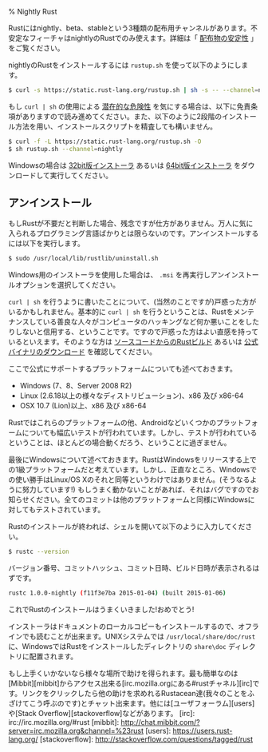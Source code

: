 % Nightly Rust
<!-- % Nightly Rust -->

<!-- Rust provides three distribution channels for Rust: nightly, beta, and stable. -->
<!-- Unstable features are only available on nightly Rust. For more details on this -->
<!-- process, see ‘[Stability as a deliverable][stability]’. -->
Rustにはnightly、beta、stableという3種類の配布用チャンネルがあります。不安定なフィーチャはnightlyのRustでのみ使えます。詳細は「 [配布物の安定性][stability] 」をご覧ください。

[stability]: http://blog.rust-lang.org/2014/10/30/Stability.html

<!-- To install nightly Rust, you can use `rustup.sh`: -->
nightlyのRustをインストールするには `rustup.sh` を使って以下のようにします。

```bash
$ curl -s https://static.rust-lang.org/rustup.sh | sh -s -- --channel=nightly
```

<!-- If you're concerned about the [potential insecurity][insecurity] of using `curl -->
<!-- | sh`, please keep reading and see our disclaimer below. And feel free to -->
<!-- use a two-step version of the installation and examine our installation script: -->
もし `curl | sh` の使用による [潜在的な危険性][insecurity] を気にする場合は、以下に免責条項がありますので読み進めてください。また、以下のように2段階のインストール方法を用い、インストールスクリプトを精査しても構いません。

```bash
$ curl -f -L https://static.rust-lang.org/rustup.sh -O
$ sh rustup.sh --channel=nightly
```

[insecurity]: http://curlpipesh.tumblr.com

<!-- If you're on Windows, please download either the [32-bit installer][win32] or -->
<!-- the [64-bit installer][win64] and run it. -->
Windowsの場合は [32bit版インストーラ][win32] あるいは [64bit版インストーラ][win64] をダウンロードして実行してください。

[win32]: https://static.rust-lang.org/dist/rust-nightly-i686-pc-windows-gnu.msi
[win64]: https://static.rust-lang.org/dist/rust-nightly-x86_64-pc-windows-gnu.msi

<!-- ## Uninstalling -->
## アンインストール

<!-- If you decide you don't want Rust anymore, we'll be a bit sad, but that's okay. -->
<!-- Not every programming language is great for everyone. Just run the uninstall -->
<!-- script: -->
もしRustが不要だと判断した場合、残念ですが仕方がありません。万人に気に入られるプログラミング言語ばかりとは限らないのです。アンインストールするには以下を実行します。

```bash
$ sudo /usr/local/lib/rustlib/uninstall.sh
```

<!-- If you used the Windows installer, just re-run the `.msi` and it will give you -->
<!-- an uninstall option. -->
Windows用のインストーラを使用した場合は、 `.msi` を再実行しアンインストールオプションを選択してください。

<!-- Some people, and somewhat rightfully so, get very upset when we tell you to -->
<!-- `curl | sh`. Basically, when you do this, you are trusting that the good -->
<!-- people who maintain Rust aren't going to hack your computer and do bad things. -->
<!-- That's a good instinct! If you're one of those people, please check out the -->
<!-- documentation on [building Rust from Source][from-source], or [the official -->
<!-- binary downloads][install-page]. -->
`curl | sh` を行うように書いたことについて、(当然のことですが)戸惑った方がいるかもしれません。基本的に `curl | sh` を行うということは、Rustをメンテナンスしている善良な人々がコンピュータのハッキングなど何か悪いことをしたりしないと信用する、ということです。ですので戸惑った方はよい直感を持っているといえます。そのような方は [ソースコードからのRustビルド][from-source] あるいは [公式バイナリのダウンロード][install-page] を確認してください。

[from-source]: https://github.com/rust-lang/rust#building-from-source
[install-page]: https://www.rust-lang.org/install.html

<!-- Oh, we should also mention the officially supported platforms: -->
ここで公式にサポートするプラットフォームについても述べておきます。

<!-- * Windows (7, 8, Server 2008 R2) -->
<!-- * Linux (2.6.18 or later, various distributions), x86 and x86-64 -->
<!-- * OSX 10.7 (Lion) or greater, x86 and x86-64 -->
* Windows (7、8、Server 2008 R2)
* Linux (2.6.18以上の様々なディストリビューション)、x86 及び x86-64
* OSX 10.7 (Lion)以上、x86 及び x86-64

<!-- We extensively test Rust on these platforms, and a few others, too, like -->
<!-- Android. But these are the ones most likely to work, as they have the most -->
<!-- testing. -->
Rustではこれらのプラットフォームの他、Androidなどいくつかのプラットフォームについても幅広いテストが行われています。しかし、テストが行われているということは、ほとんどの場合動くだろう、ということに過ぎません。

<!-- Finally, a comment about Windows. Rust considers Windows to be a first-class -->
<!-- platform upon release, but if we're honest, the Windows experience isn't as -->
<!-- integrated as the Linux/OS X experience is. We're working on it! If anything -->
<!-- does not work, it is a bug. Please let us know if that happens. Each and every -->
<!-- commit is tested against Windows just like any other platform. -->
最後にWindowsについて述べておきます。RustはWindowsをリリースする上での1級プラットフォームだと考えています。しかし、正直なところ、Windowsでの使い勝手はLinux/OS Xのそれと同等というわけではありません。(そうなるように努力しています!) もしうまく動かないことがあれば、それはバグですのでお知らせください。全てのコミットは他のプラットフォームと同様にWindowsに対してもテストされています。

<!-- If you've got Rust installed, you can open up a shell, and type this: -->
Rustのインストールが終われば、シェルを開いて以下のように入力してください。

```bash
$ rustc --version
```

<!-- You should see the version number, commit hash, commit date and build date: -->
バージョン番号、コミットハッシュ、コミット日時、ビルド日時が表示されるはずです。

```bash
rustc 1.0.0-nightly (f11f3e7ba 2015-01-04) (built 2015-01-06)
```

<!-- If you did, Rust has been installed successfully! Congrats! -->
これでRustのインストールはうまくいきました!おめでとう!

<!-- This installer also installs a copy of the documentation locally, so you can -->
<!-- read it offline. On UNIX systems, `/usr/local/share/doc/rust` is the location. -->
<!-- On Windows, it's in a `share/doc` directory, inside wherever you installed Rust -->
<!-- to. -->
インストーラはドキュメントのローカルコピーもインストールするので、オフラインでも読むことが出来ます。UNIXシステムでは `/usr/local/share/doc/rust` に、WindowsではRustをインストールしたディレクトリの `share\doc` ディレクトリに配置されます。

<!-- If not, there are a number of places where you can get help. The easiest is -->
<!-- [the #rust IRC channel on irc.mozilla.org][irc], which you can access through -->
<!-- [Mibbit][mibbit]. Click that link, and you'll be chatting with other Rustaceans -->
<!-- (a silly nickname we call ourselves), and we can help you out. Other great -->
<!-- resources include [the user’s forum][users], and [Stack Overflow][stackoverflow]. -->
もし上手くいかないなら様々な場所で助けを得られます。最も簡単なのは[Mibbit][mibbit]からアクセス出来る[irc.mozilla.orgにある#rustチャネル][irc]です。リンクをクリックしたら他の助けを求めれるRustacean達(我々のことをふざけてこう呼ぶのです)とチャット出来ます。他には[ユーザフォーラム][users]や[Stack Overflow][stackoverflow]などがあります。
[irc]: irc://irc.mozilla.org/#rust
[mibbit]: http://chat.mibbit.com/?server=irc.mozilla.org&channel=%23rust
[users]: https://users.rust-lang.org/
[stackoverflow]: http://stackoverflow.com/questions/tagged/rust
